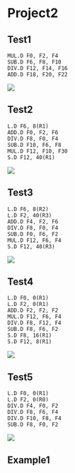# Project2

## Test1
```
MUL.D F0, F2, F4 
SUB.D F6, F8, F10
DIV.D F12, F14, F16
ADD.D F18, F20, F22
```

![](https://i.imgur.com/niESK0c.png)

## Test2
```
L.D F6, 8(R1)
ADD.D F0, F2, F6
DIV.D F8, F0, F4
SUB.D F10, F6, F8
MUL.D F12, F10, F30
S.D F12, 40(R1)
```

![](https://i.imgur.com/I7TNQbk.png)

## Test3
```
L.D F6, 8(R2)
L.D F2, 40(R3)
ADD.D F4, F2, F6
DIV.D F8, F0, F4
SUB.D F0, F6, F2
MUL.D F12, F6, F4
S.D F12, 40(R3)
```

![](https://i.imgur.com/FS9zzUa.png)


## Test4
```
L.D F0, 0(R1)
L.D F2, 0(R1)
ADD.D F2, F2, F2
MUL.D F12, F6, F4
DIV.D F8, F12, F4
SUB.D F8, F6, F2
S.D F8, 16(R1)
S.D F12, 8(R1)
```

![](https://i.imgur.com/u4wit1G.png)


## Test5
```
L.D F0, 0(R1)
L.D F2, 0(R0)
DIV.D F4, F0, F2
DIV.D F8, F6, F4
DIV.D F10, F8, F4
SUB.D F8, F0, F2
```

![](https://i.imgur.com/xJOXtx0.png)

## Example1
```

```